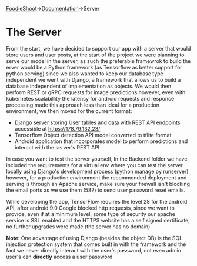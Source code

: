 [FoodieShoot](https://github.com/eamorgado/FoodieShoot/blob/master/README.md)->[Documentation](https://github.com/eamorgado/FoodieShoot/tree/master/Documentation)->Server


# The Server
From the start, we have decided to support our app with a server that would store users and user posts, at the start of the project we were planning to serve our model in the server, as such the preferable framewrok to build the erver would be a Python framework (as Tensorflow as better support for python serving) since we also wanted to keep our database type independent we went with Django, a framework that allows us to build a database independent of implementation as objects. We would then perform REST or gRPC requests for image predictions however, even with kubernetes scalabillity the latency for android requests and responce processing made this approach less than ideal for a production environment, we then moved for the current format:
*   Django server storing User tables and data with REST API endpoints accessible at https://178.79.132.23/
*   Tensorflow Object detection API model converted to tflite format
*   Android application that incorporates model to perform predictions and interact with the server's REST API

In case you want to test the server yourself, In the Backend folder we have included the requirements for a virtual env where you can test the server locally using Django's development process (python manage.py runserver) however, for a production environment the recommended deployment and serving is through an Apache service, make sure your firewall isn't blocking the email ports as we use them (587) to send user password reset emails.

While developing the app, TensorFlow requires the level 28 for the android API, after android 9.0 Google blocked http requests, since we want to provide, even if at a minimum level, some type of security our apache service is SSL enabled and the HTTPS website has a self signed certificate, no further upgrades were made (the server has no domain).


**Note**: One advantage of using Django (besides the object DB) is the SQL injection protection system that comes built in with the framework and the fact we never directly interact with the user's password, not even admin user's can **directly** access a user password. 
